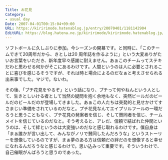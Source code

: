 ```yaml
---
Title: お花見
Category:
- usual day
Date: 2007-04-01T00:15:04+09:00
URL: https://kiririmode.hatenablog.jp/entry/20070401/1181142904
EditURL: https://blog.hatena.ne.jp/kiririmode/kiririmode.hatenablog.jp/atom/entry/8454420450078217454
---
```


ソフトボールに久しぶりに参加。今シーズンの開幕です。と同時に、「このチームできて20周年だから、きとしは20 周年誌を作るように」という大変ありがたいお言葉をいただき、新年度早々感謝に耐えません。あぁこのチームってステキだわと思わせる何かがそこにあるわけです。人間というのは人に必要とされることに喜びを感じるそうですが、それは時と場合によるのだなぁと考えさせられる出来事でした。マジで。ないわ。


その後、「プチ花見をやるぞ」という話になり、プチって何やねんという人として、生きとしいける者として当然の疑問を抱く余地もなく、突然ビールだのビールだのビールだのが登場してきました。あぁこの人たちは突発的と見せかけてすさまじい準備をされているのだなと。プチ花見なんてエイプリルフールの一環だろうと思うこともなく、プチ花見の発案者を信じ、そして賛同者を信じ、チームメイトを信じているのだなと。そう考えると、アレだ、信頼で結ばれた仲間というのは、そして絆というのは大変強いのだなと感じ取れるわけです。僕自身は「まぁ誰かが言い出して、みんながノリで賛同したんだろうな」というストーリーを想像しているのですが、まぁ夢のある方は信頼だの絆だのを想像すると幸せになれるんだろうなと感じるわけで。思い込みって重要です。そういうわけで、自己催眠がんばろうと思うのであった。
